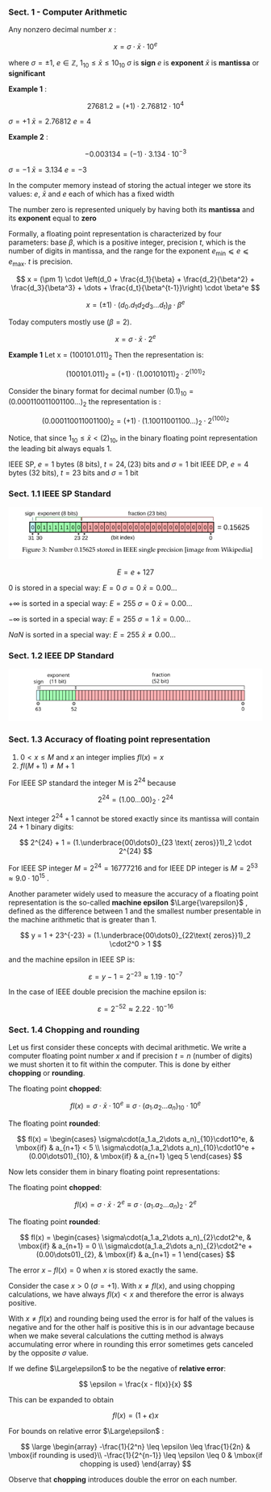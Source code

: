 ### Sect. 1 - Computer Arithmetic

Any nonzero decimal number $x$ :

$$
x = \sigma \cdot \bar{x} \cdot 10^e
$$

where 
$\sigma = \pm1$, $e \in \mathbb{Z}$, $1_{10} \leqslant \bar{x} \leqslant 10_{10}$
$\sigma$ is **sign**
$e$ is **exponent**
$\bar{x}$ is **mantissa** or **significant**

**Example 1** :

$$
27681.2 = (+1) \cdot 2.76812 \cdot 10^4 
$$

$\sigma = +1$
$\bar{x} = 2.76812$
$e = 4$

**Example 2** :

$$
-0.003134 = (-1) \cdot 3.134 \cdot 10^{-3} 
$$

$\sigma = -1$
$\bar{x} = 3.134$
$e = -3$

In the computer memory instead of storing the actual integer we store its values:
$e$, $\bar{x}$ and $e$ each of which has a fixed width

The number zero is represented uniquely by having both its **mantissa** and its **exponent** equal to **zero**

Formally, a floating point representation is characterized by four parameters: base $\beta$, which is a positive integer, precision $t$, which is the number of digits in mantissa, and the range for the exponent $e_\min ⩽e ⩽e_\max$. $t$ is precision.

$$
x = (\pm 1) \cdot \left(d_0 + \frac{d_1}{\beta} + \frac{d_2}{\beta^2} + \frac{d_3}{\beta^3} + \dots + \frac{d_t}{\beta^{t-1}}\right) \cdot \beta^e
$$

$$
x= (\pm 1) \cdot (d_0.d_1d_2d_3...d_t)_\beta \cdot \beta^e
$$

Today computers mostly use $(\beta = 2)$.

$$
x = \sigma \cdot \bar{x} \cdot 2^e
$$

**Example 1**
Let x = $(100101.011)_2$ Then the representation is:

$$
(100101.011)_2 = (+1)\cdot(1.00101011)_2\cdot2^{(101)_2}
$$

Consider the binary format for decimal number $(0.1)_{10} = (0.000110011001100\dots)_2$ the representation is :

$$
(0.000110011001100)_2 = (+1)\cdot(1.10011001100\dots)_2\cdot2^{(100)_2}
$$

Notice, that since $1_{10} \leqslant\bar{x}<(2)_{10}$, in the binary floating point representation the leading bit always equals 1.

IEEE SP, $e = 1$ bytes (8 bits), $t = 24 ,(23)$ bits and $\sigma = 1$ bit
IEEE DP, $e = 4$ bytes (32 bits), $t = 23$ bits and $\sigma = 1$ bit


### Sect. 1.1 IEEE SP Standard

![ASD](Pasted_1.png)

$$
E = e + 127
$$

0 is stored in a special way:
$E = 0$
$\sigma = 0$
$\bar{x} = 0.00\dots$

$+\infty$ is sorted in a special way:
$E = 255$
$\sigma = 0$
$\bar{x} = 0.00\dots$

$-\infty$ is sorted in a special way:
$E = 255$
$\sigma = 1$
$\bar{x} = 0.00\dots$

*NaN* is sorted in a special way:
$E = 255$
$\bar{x} \neq 0.00\dots$
### Sect. 1.2 IEEE DP Standard

![ASD](Pasted_2.png)

### Sect. 1.3 Accuracy of floating point representation

1. $0 < x \leq M$ and $x$ an integer implies $fl(x) = x$
2. $fl(M+1) \neq M+1$ 

For IEEE SP standard the integer M is $2^{24}$ because 

$$
2^{24} = (1.00\dots00)_2\cdot2^{24}
$$

Next integer $2^{24} + 1$ cannot be stored exactly since its mantissa will contain 24 + 1 binary digits:

$$
2^{24} + 1 = (1.\underbrace{00\dots0}_{23 \text{ zeros}}1)_2 \cdot 2^{24}
$$

For IEEE SP integer $M = 2^{24} = 16777216$ and for IEEE DP integer is $M = 2^{53} \approx 9.0 \cdot 10^{15}$ . 

Another parameter widely used to measure the accuracy of a floating point representation is the so-called **machine epsilon** $\Large{\varepsilon}$ , defined as the difference between 1 and the smallest number presentable in the machine arithmetic that is greater than 1.

$$
y = 1 + 23^{-23} = (1.\underbrace{00\dots0}_{22\text{ zeros}}1)_2 \cdot2^0 > 1
$$

and the machine epsilon in IEEE SP is:

$$
\varepsilon = y-1=2^{-23}\approx1.19\cdot10^{-7}
$$

In the case of IEEE double precision the machine epsilon is:

$$
\varepsilon = 2^{-52}\approx2.22\cdot10^{-16}
$$

### Sect. 1.4 Chopping and rounding

Let us first consider these concepts with decimal arithmetic. We write a computer floating point number $x$ and if precision $t = n$ (number of digits) we must shorten it to fit within the computer. This is done by either **chopping** or **rounding**.

The floating point **chopped**:

$$
fl(x) = \sigma\cdot\bar{x}\cdot10^e\equiv\sigma\cdot(a_1.a_2\dots a_n)_{10}\cdot10^e
$$

The floating point **rounded**:

$$
fl(x) = \begin{cases}
\sigma\cdot(a_1.a_2\dots a_n)_{10}\cdot10^e, & \mbox{if} & a_{n+1} < 5 \\
\sigma\cdot(a_1.a_2\dots a_n)_{10}\cdot10^e + (0.00\dots01)_{10}, & \mbox{if} & a_{n+1} \geq 5
\end{cases}
$$

Now lets consider them in binary floating point representations:

The floating point **chopped**:

$$
fl(x) = \sigma\cdot\bar{x}\cdot2^e\equiv\sigma\cdot(a_1.a_2\dots a_n)_{2}\cdot2^e
$$

The floating point **rounded**:

$$
fl(x) = \begin{cases}
\sigma\cdot(a_1.a_2\dots a_n)_{2}\cdot2^e, & \mbox{if} & a_{n+1} = 0 \\
\sigma\cdot(a_1.a_2\dots a_n)_{2}\cdot2^e + (0.00\dots01)_{2}, & \mbox{if} & a_{n+1} = 1
\end{cases}
$$

The error $x - fl(x) = 0$ when $x$ is stored exactly the same.

Consider the case $x > 0$ ($\sigma = +1$). With $x \neq fl(x)$, and using chopping calculations, we have always $fl(x) < x$ and therefore the error is always positive.

With $x \neq fl(x)$ and rounding being used the error is for half of the values is negative and for the other half is positive this is in our advantage because when we make several calculations the cutting method is always accumulating error where in rounding this error sometimes gets canceled by the opposite $\sigma$ value.

If we define $\Large\epsilon$ to be the negative of **relative error**:

$$
\epsilon = \frac{x - fl(x)}{x}
$$

This can be expanded to obtain 

$$
fl(x) = (1+\epsilon)x
$$

For bounds on relative error $\Large\epsilon$ :

$$
\large
\begin{array}
-\frac{1}{2^n} \leq \epsilon \leq \frac{1}{2n} & \mbox{if rounding is used}\\
-\frac{1}{2^{n-1}} \leq \epsilon \leq 0 & \mbox{if chopping is used}
\end{array}
$$

Observe that **chopping** introduces double the error on each number. 